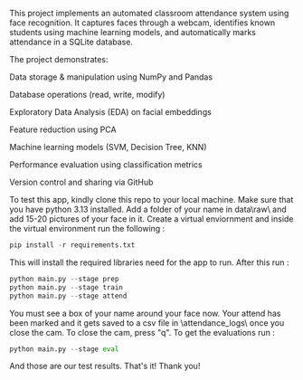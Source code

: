 This project implements an automated classroom attendance system using face recognition.
It captures faces through a webcam, identifies known students using machine learning models, and automatically marks attendance in a SQLite database.

The project demonstrates:

Data storage & manipulation using NumPy and Pandas

Database operations (read, write, modify)

Exploratory Data Analysis (EDA) on facial embeddings

Feature reduction using PCA

Machine learning models (SVM, Decision Tree, KNN)

Performance evaluation using classification metrics

Version control and sharing via GitHub

To test this app, kindly clone this repo to your local machine. Make sure that you have python 3.13 installed. Add a folder of your name in data\raw\ and add 15-20 pictures of your face in it. 
Create a virtual enviornment and inside the virtual environment run the following :
```python
pip install -r requirements.txt
```
This will install the required libraries need for the app to run.
After this run : 
```python
python main.py --stage prep
python main.py --stage train
python main.py --stage attend
```
You must see a box of your name around your face now. Your attend has been marked and it gets saved to a csv file in \attendance_logs\ once you close the cam. To close the cam, press "q".
To get the evaluations run :
```python
python main.py --stage eval
```
And those are our test results.
That's it!
Thank you!



